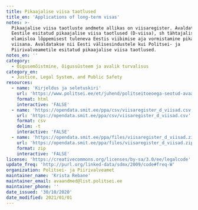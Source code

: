 ```yaml
---
title: Pikaajalise viisa taotlused
title_en: 'Applications of long-term visas'
notes: >-
  Pikaajalise viisa taotluste andmete allikas on viisaregister. Avaldatud on
  Eestile esitatud pikaajalise viisa taotlused (D-viisa), sh tähtajalise
  elamisloa lõppemisest tuleneva Eestis viibimise aja vormistamine pikaajalise
  viisana. Avaldatakse nii Eesti välisesindustele kui Politsei- ja
  Piirivalveametile esitatud pikaajalise viisa taotlused.
notes_en: ''
category: 
  - Õigusemõistmine, õigussüsteem ja avalik turvalisus
category_en:
  - Justice, Legal System, and Public Safety
resources:
  - name: 'Kirjeldus ja seletuskiri'
    url: 'https://www.politsei.ee/et/juhend/politseitoeoega-seotud-avaandmed/pikaajalise-viisa-taotlused'
    format: html
    interactive: 'FALSE'
  - name: 'https://opendata.smit.ee/ppa/csv/viisaregister_d_viisad.csv'
    url: 'https://opendata.smit.ee/ppa/csv/viisaregister_d_viisad.csv'
    format: csv
    delim: -t
    interactive: 'FALSE'
  - name: 'https://opendata.smit.ee/ppa/files/viisaregister_d_viisad.zip'
    url: 'https://opendata.smit.ee/ppa/files/viisaregister_d_viisad.zip'
    format: zip
    interactive: 'FALSE'
license: 'https://creativecommons.org/licenses/by-sa/3.0/ee/legalcode'
update_freq: 'http://purl.org/linked-data/sdmx/2009/code#freq-W'
organization: Politsei- ja Piirivalveamet
maintainer_name: 'Krista Rebane'
maintainer_email: avaandmed@list.politsei.ee
maintainer_phone: ''
date_issued: '30/10/2020'
date_modified: 2021/01/01
---
```

